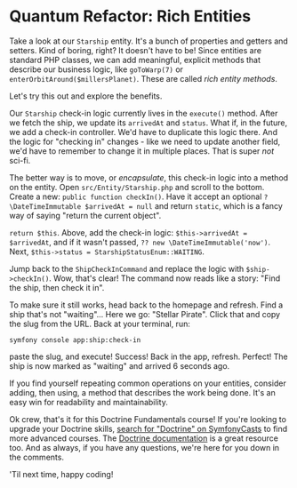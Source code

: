 # Quantum Refactor: Rich Entities

Take a look at our `Starship` entity. It's a bunch of properties and getters and setters.
Kind of boring, right? It doesn't have to be! Since entities are standard PHP classes,
we can add meaningful, explicit methods that describe our business logic, like
`goToWarp(7)` or `enterOrbitAround($millersPlanet)`. These are called _rich entity methods_. 

Let's try this out and explore the benefits.

Our `Starship` check-in logic currently lives in the `execute()` method. After we
fetch the ship, we update its `arrivedAt` and `status`.
What if, in the future, we add a check-in controller. We'd have to duplicate this logic
there. And the logic for "checking in" changes - like we need to update another field, we'd have
to remember to change it in multiple places. That is super *not* sci-fi.

The better way is to move, or _encapsulate_, this check-in logic into a method on the
entity. Open `src/Entity/Starship.php` and scroll to the bottom. Create a
new: `public function checkIn()`. Have it accept an optional
`?\DateTimeImmutable $arrivedAt = null` and return `static`, which is a fancy way of saying
"return the current object".

`return $this`. Above, add the check-in logic: `$this->arrivedAt = $arrivedAt`, and
if it wasn't passed, `?? new \DateTimeImmutable('now')`.
Next, `$this->status = StarshipStatusEnum::WAITING`.

Jump back to the `ShipCheckInCommand` and replace the logic with `$ship->checkIn()`.
Wow, that's clear! The command now reads like a story: "Find the ship, then check it in".

To make sure it still works, head back to the homepage and refresh. Find a ship that's
not "waiting"... Here we go: "Stellar Pirate". Click that and copy the slug from the
URL. Back at your terminal, run:

```terminal
symfony console app:ship:check-in
```

paste the slug, and execute! Success! Back in the app, refresh. Perfect! The ship is
now marked as "waiting" and arrived 6 seconds ago.

If you find yourself repeating common operations on your entities, consider adding, then using,
a method that describes the work being done. It's an easy win for readability and maintainability.

Ok crew, that's it for this Doctrine Fundamentals course! If you're looking to upgrade your
Doctrine skills, [search for "Doctrine" on SymfonyCasts](https://symfonycasts.com/search?q=doctrine)
to find more advanced courses. The [Doctrine documentation](https://www.doctrine-project.org/projects/doctrine-orm/en/3.3/index.html)
is a great resource too.
And as always, if you have any questions, we're here for you down in the comments.

'Til next time, happy coding!
